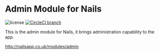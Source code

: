 # Admin Module for Nails

![license](https://img.shields.io/badge/license-MIT-green.svg)
[![CircleCI branch](https://img.shields.io/circleci/project/github/nails/module-admin.svg)](https://circleci.com/gh/nails/module-admin)

This is the admin module for Nails, it brings administration capability to the app.

http://nailsapp.co.uk/modules/admin